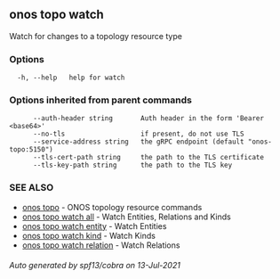 ## onos topo watch

Watch for changes to a topology resource type

### Options

```
  -h, --help   help for watch
```

### Options inherited from parent commands

```
      --auth-header string       Auth header in the form 'Bearer <base64>'
      --no-tls                   if present, do not use TLS
      --service-address string   the gRPC endpoint (default "onos-topo:5150")
      --tls-cert-path string     the path to the TLS certificate
      --tls-key-path string      the path to the TLS key
```

### SEE ALSO

* [onos topo](onos_topo.md)	 - ONOS topology resource commands
* [onos topo watch all](onos_topo_watch_all.md)	 - Watch Entities, Relations and Kinds
* [onos topo watch entity](onos_topo_watch_entity.md)	 - Watch Entities
* [onos topo watch kind](onos_topo_watch_kind.md)	 - Watch Kinds
* [onos topo watch relation](onos_topo_watch_relation.md)	 - Watch Relations

###### Auto generated by spf13/cobra on 13-Jul-2021
